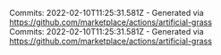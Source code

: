Commits: 2022-02-10T11:25:31.581Z - Generated via https://github.com/marketplace/actions/artificial-grass
<br>
Commits: 2022-02-10T11:25:31.581Z - Generated via https://github.com/marketplace/actions/artificial-grass
<br>
